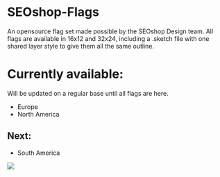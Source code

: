 # SEOshop-Flags
An opensource flag set made possible by the SEOshop Design team.
All flags are available in 16x12 and 32x24, including a .sketch file with one shared layer style to give them all the same outline.


# Currently available:
Will be updated on a regular base until all flags are here.
- Europe
- North America

## Next:
- South America
<img src="https://d13yacurqjgara.cloudfront.net/users/7576/screenshots/1921348/europedribbble_2x.png">
